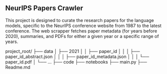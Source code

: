 ## NeurIPS Papers Crawler 

This project is designed to curate the research papers for the language models, specific to the NeurIPS conference website from 1987 to the latest conference. The web scrapper fetches paper metadata (for years before 2020), 
summaries, and PDFs for either a given year or a specific range of years. 



project_root/
├── data
│   ├── 2021
│   │   ├── paper_id
│   │   │   ├── paper_id_abstract.json
│   │   │   ├── paper_id_metadata.json
│   │   │   └── paper_id.pdf
│   └── ...
├── code
├── notebooks
├── main.py
├── Readme.md



